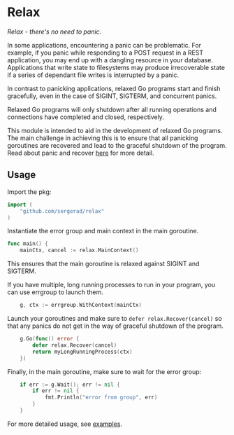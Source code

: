 # Relax

*Relax - there's no need to panic.*

In some applications, encountering a panic can be problematic. For example, if you panic while responding to a POST request in a REST application, you may end up with a dangling resource in your database. Applications that write state to filesystems may produce irrecoverable state if a series of dependant file writes is interrupted by a panic.

In contrast to panicking applications, relaxed Go programs start and finish gracefully, even in the case of SIGINT, SIGTERM, and concurrent panics.

Relaxed Go programs will only shutdown after all running operations and connections have completed and closed, respectively.

This module is intended to aid in the development of relaxed Go programs. The main challenge in achieving this is to ensure that all panicking goroutines are recovered and lead to the graceful shutdown of the program. Read about panic and recover [here](https://go.dev/blog/defer-panic-and-recover) for more detail.

## Usage

Import the pkg:

```Go
import (
	"github.com/sergerad/relax"
)
```

Instantiate the error group and main context in the main goroutine.

```Go
func main() {
	mainCtx, cancel := relax.MainContext()
```

This ensures that the main goroutine is relaxed against SIGINT and SIGTERM.

If you have multiple, long running processes to run in your program, you can use errgroup to launch them.

```Go
	g, ctx := errgroup.WithContext(mainCtx)
```

Launch your goroutines and make sure to `defer relax.Recover(cancel)` so that any panics do not get in the way of graceful shutdown of the program.
```Go
	g.Go(func() error {
		defer relax.Recover(cancel)
		return myLongRunningProcess(ctx)
	})
```

Finally, in the main goroutine, make sure to wait for the error group:

```Go
	if err := g.Wait(); err != nil {
		if err != nil {
			fmt.Println("error from group", err)
		}
	}
```

For more detailed usage, see [examples](./examples/).

